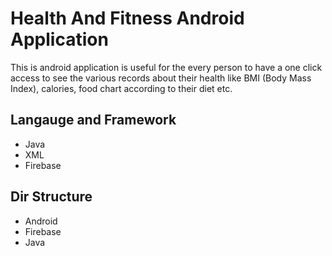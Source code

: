 # Health And Fitness Android Application


This is android application is useful for the every person to have a one click access to see the various records about their health like BMI (Body Mass Index), calories, food chart according to their diet etc.

## Langauge and Framework

* Java
* XML
* Firebase

## Dir Structure

* Android
* Firebase
* Java
